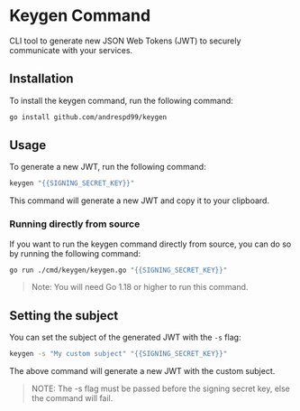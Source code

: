 # Keygen Command

CLI tool to generate new JSON Web Tokens (JWT) to securely communicate with your services.

## Installation

To install the keygen command, run the following command:

```bash
go install github.com/andrespd99/keygen
```

## Usage

To generate a new JWT, run the following command:

```bash
keygen "{{SIGNING_SECRET_KEY}}"
```

This command will generate a new JWT and copy it to your clipboard.

### Running directly from source

If you want to run the keygen command directly from source, you can do so by running the following command:

```bash
go run ./cmd/keygen/keygen.go "{{SIGNING_SECRET_KEY}}"
```

> Note: You will need Go 1.18 or higher to run this command.


## Setting the subject

You can set the subject of the generated JWT with the `-s` flag:

```bash
keygen -s "My custom subject" "{{SIGNING_SECRET_KEY}}"
```

The above command will generate a new JWT with the custom subject.

> NOTE: The -s flag must be passed before the signing secret key, else the command will fail.